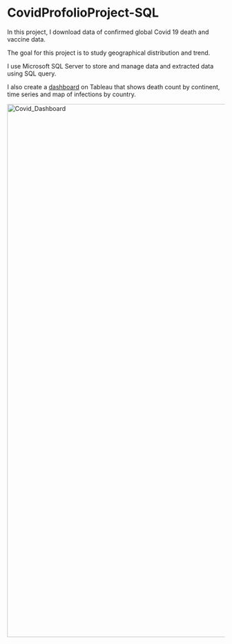 # CovidProfolioProject-SQL

In this project, I download data of confirmed global Covid 19 death and vaccine data.

The goal for this project is to study geographical distribution and trend.

I use Microsoft SQL Server to store and manage data and extracted data using SQL query. 

I also create a [dashboard](https://public.tableau.com/app/profile/yanru.chen/viz/shared/RY3CTNXG4) on Tableau that shows death count by continent, time series and map of infections by country.


<img width="1232" alt="Covid_Dashboard" src="https://user-images.githubusercontent.com/36490909/175199994-9ee28e68-eb3e-4a87-9ccd-be849c79060d.png">
